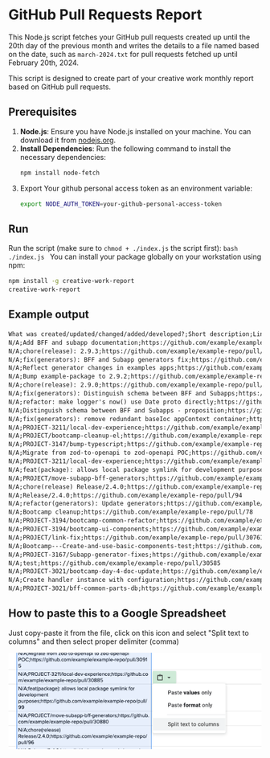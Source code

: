 # GitHub Pull Requests Report

This Node.js script fetches your GitHub pull requests created up until the 20th day of the previous month and writes the details to a file named based on the date, such as `march-2024.txt` for pull requests fetched up until February 20th, 2024.

This script is designed to create part of your creative work monthly report based on GitHub pull requests.

## Prerequisites

1. **Node.js**: Ensure you have Node.js installed on your machine. You can download it from [nodejs.org](https://nodejs.org/).
2. **Install Dependencies**: Run the following command to install the necessary dependencies:
   ```bash
   npm install node-fetch
3. Export Your github personal access token as an environment variable:
    ```bash
    export NODE_AUTH_TOKEN=your-github-personal-access-token
    ```

## Run  

Run the script (make sure to `chmod + ./index.js` the script first):
    ```bash
    ./index.js
    ```
You can install your package globally on your workstation using npm:

```bash
npm install -g creative-work-report
creative-work-report
```

## Example output

```txt
What was created/updated/changed/added/developed?;Short description;Link to specific documentation/confirmation (for example from Confluence, Jira, pull request on Github)
N/A;Add BFF and subapp documentation;https://github.com/example/example-repo/pull/31062
N/A;chore(release): 2.9.3;https://github.com/example/example-repo/pull/122
N/A;fix(generators): BFF and Subapp generators fix;https://github.com/example/example-repo/pull/121
N/A;Reflect generator changes in examples apps;https://github.com/example/example-repo/pull/233
N/A;Bump example-package to 2.9.2;https://github.com/example/example-repo/pull/208
N/A;chore(release): 2.9.0;https://github.com/example/example-repo/pull/116
N/A;fix(generators): Distinguish schema between BFF and Subapps;https://github.com/example/example-repo/pull/115
N/A;refactor: make logger's now() use Date proto directly;https://github.com/example/example-repo/pull/170
N/A;Distinguish schema between BFF and Subapps - proposition;https://github.com/example/example-repo/pull/165
N/A;fix(generators): remove redundant baseIoc appContext container;https://github.com/example/example-repo/pull/111
N/A;PROJECT-3211/local-dev-experience;https://github.com/example/example-repo/pull/143
N/A;PROJECT/bootcamp-cleanup-el;https://github.com/example/example-repo/pull/142
N/A;PROJECT-3147/bump-typescript;https://github.com/example/example-repo/pull/30918
N/A;Migrate from zod-to-openapi to zod-openapi POC;https://github.com/example/example-repo/pull/30915
N/A;PROJECT-3211/local-dev-experience;https://github.com/example/example-repo/pull/30885
N/A;feat(package): allows local package symlink for development purposes;https://github.com/example/example-repo/pull/99
N/A;PROJECT/move-subapp-bff-generators;https://github.com/example/example-repo/pull/30880
N/A;chore(release) Release/2.4.0;https://github.com/example/example-repo/pull/96
N/A;Release/2.4.0;https://github.com/example/example-repo/pull/94
N/A;refactor(generators): Update generators;https://github.com/example/example-repo/pull/93
N/A;Bootcamp cleanup;https://github.com/example/example-repo/pull/78
N/A;PROJECT-3194/bootcamp-common-refactor;https://github.com/example/example-repo/pull/30830
N/A;PROJECT-3194/bootcamp-ui-components;https://github.com/example/example-repo/pull/30808
N/A;PROJECT/link-fix;https://github.com/example/example-repo/pull/30761
N/A;Bootcamp---Create-and-use-basic-components-test;https://github.com/example/example-repo/pull/30677
N/A;PROJECT-3167/Subapp-generator-fixes;https://github.com/example/example-repo/pull/30588
N/A;test;https://github.com/example/example-repo/pull/30585
N/A;PROJECT-3021/bootcamp-day-4-doc-update;https://github.com/example/example-repo/pull/30558
N/A;Create handler instance with configuration;https://github.com/example/example-repo/pull/30545
N/A;PROJECT-3021/bff-common-parts-db;https://github.com/example/example-repo/pull/30544
```

## How to paste this to a Google Spreadsheet 

Just copy-paste it from the file, click on this icon and select "Split text to columns" and then select proper delimiter (comma)

![img.png](images/google-example.png)
